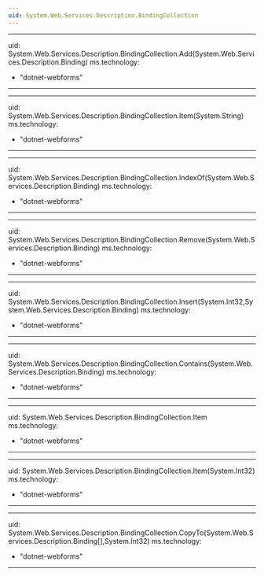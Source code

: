 ```yaml
---
uid: System.Web.Services.Description.BindingCollection
---
```


---
uid: System.Web.Services.Description.BindingCollection.Add(System.Web.Services.Description.Binding)
ms.technology: 
  - "dotnet-webforms"
---

---
uid: System.Web.Services.Description.BindingCollection.Item(System.String)
ms.technology: 
  - "dotnet-webforms"
---

---
uid: System.Web.Services.Description.BindingCollection.IndexOf(System.Web.Services.Description.Binding)
ms.technology: 
  - "dotnet-webforms"
---

---
uid: System.Web.Services.Description.BindingCollection.Remove(System.Web.Services.Description.Binding)
ms.technology: 
  - "dotnet-webforms"
---

---
uid: System.Web.Services.Description.BindingCollection.Insert(System.Int32,System.Web.Services.Description.Binding)
ms.technology: 
  - "dotnet-webforms"
---

---
uid: System.Web.Services.Description.BindingCollection.Contains(System.Web.Services.Description.Binding)
ms.technology: 
  - "dotnet-webforms"
---

---
uid: System.Web.Services.Description.BindingCollection.Item
ms.technology: 
  - "dotnet-webforms"
---

---
uid: System.Web.Services.Description.BindingCollection.Item(System.Int32)
ms.technology: 
  - "dotnet-webforms"
---

---
uid: System.Web.Services.Description.BindingCollection.CopyTo(System.Web.Services.Description.Binding[],System.Int32)
ms.technology: 
  - "dotnet-webforms"
---
